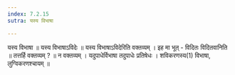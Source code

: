 ```yaml
---
index: 7.2.15
sutra: यस्य विभाषा

---
```

 यस्य विभाषा ॥ यस्य विभाषाऽविदेः ॥ यस्य विभाषाऽविदेरिति वक्तव्यम् । इह मा भूत् - विदितः विदितवानिति ॥ तत्तर्हि वक्तव्यम् ? ॥ न वक्तव्यम् । यदुपाधेर्विभाषा तदुपाधेः प्रतिषेधः । शविकरणस्य(1) विभाषा, लुग्विकरणश्चायम् ॥ 